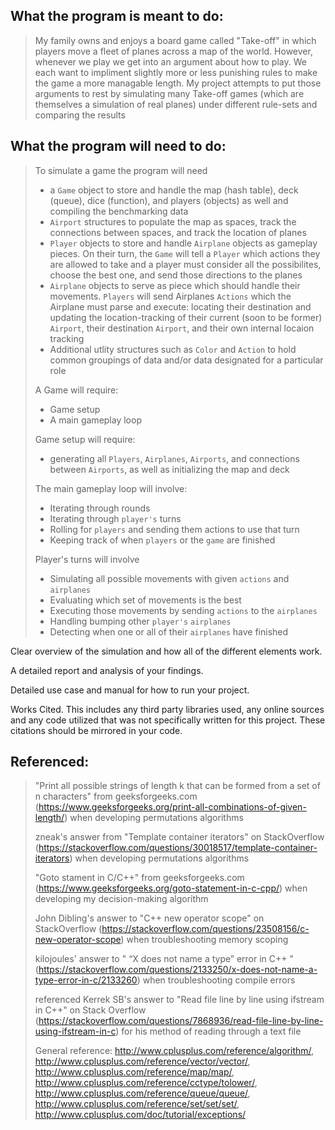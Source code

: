 ## What the program is meant to do:
> My family owns and enjoys a board game called "Take-off" in which players move a fleet of planes across a map of the world. However, whenever we play we get into an argument about how to play. We each want to impliment slightly more or less punishing rules to make the game a more managable length. My project attempts to put those arguments to rest by simulating many Take-off games (which are themselves a simulation of real planes) under different rule-sets and comparing the results

## What the program will need to do:
> To simulate a game the program will need
> - a `Game` object to store and handle the map (hash table), deck (queue), dice (function), and players (objects) as well and compiling the benchmarking data
> - `Airport` structures to populate the map as spaces, track the connections between spaces, and track the location of planes
> - `Player` objects to store and handle `Airplane` objects as gameplay pieces. On their turn, the `Game` will tell a `Player` which actions they are allowed to take and a player must consider all the possibilites, choose the best one, and send those directions to the planes
> - `Airplane` objects to serve as piece which should handle their movements. `Players` will send Airplanes `Actions` which the Airplane must parse and execute: locating their destination and updating the location-tracking of their current (soon to be former) `Airport`, their destination `Airport`, and their own internal locaion tracking
> - Additional utlity structures such as `Color` and `Action` to hold common groupings of data and/or data designated for a particular role
> 
> A Game will require:
> - Game setup
> - A main gameplay loop
> 
> Game setup will require:
> - generating all `Players`, `Airplanes`, `Airports`, and connections between `Airports`, as well as initializing the map and deck
> 
> The main gameplay loop will involve:
> - Iterating through rounds
> - Iterating through `player's` turns
> - Rolling for `players` and sending them actions to use that turn
> - Keeping track of when `players` or the `game` are finished
> 
> Player's turns will involve
> - Simulating all possible movements with given `actions` and `airplanes`
> - Evaluating which set of movements is the best
> - Executing those movements by sending `actions` to the `airplanes`
> - Handling bumping other `player's` `airplanes`
> - Detecting when one or all of their `airplanes` have finished

Clear overview of the simulation and how all of the different elements work.

A detailed report and analysis of your findings.

Detailed use case and manual for how to run your project.

Works Cited. This includes any third party libraries used, any online sources and any code utilized that was not specifically written for this project. These citations should be mirrored in your code.

## Referenced:
> "Print all possible strings of length k that can be formed from a set of n characters" from geeksforgeeks.com (https://www.geeksforgeeks.org/print-all-combinations-of-given-length/) when developing permutations algorithms
> 
> zneak's answer from "Template container iterators" on StackOverflow (https://stackoverflow.com/questions/30018517/template-container-iterators) when developing permutations algorithms
> 
> "Goto stament in C/C++" from geeksforgeeks.com (https://www.geeksforgeeks.org/goto-statement-in-c-cpp/) when developing my decision-making algorithm
> 
> John Dibling's answer to "C++ new operator scope" on StackOverflow (https://stackoverflow.com/questions/23508156/c-new-operator-scope) when troubleshooting memory scoping
> 
> kilojoules' answer to " “X does not name a type” error in C++ " (https://stackoverflow.com/questions/2133250/x-does-not-name-a-type-error-in-c/2133260) when troubleshooting compile errors
> 
> referenced Kerrek SB's answer to "Read file line by line using ifstream in C++" on Stack Overflow (https://stackoverflow.com/questions/7868936/read-file-line-by-line-using-ifstream-in-c) for his method of reading through a text file
> 
> General reference: http://www.cplusplus.com/reference/algorithm/, http://www.cplusplus.com/reference/vector/vector/, http://www.cplusplus.com/reference/map/map/, http://www.cplusplus.com/reference/cctype/tolower/, http://www.cplusplus.com/reference/queue/queue/, http://www.cplusplus.com/reference/set/set/set/, http://www.cplusplus.com/doc/tutorial/exceptions/